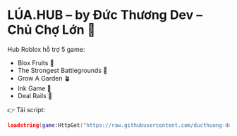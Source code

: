 # LÚA.HUB – by Đức Thương Dev – Chủ Chợ Lớn 🌾

Hub Roblox hỗ trợ 5 game:
- Blox Fruits 🍇  
- The Strongest Battlegrounds 🥊  
- Grow A Garden 🪴  
- Ink Game 🦑  
- Deal Rails 🚂  

👉 Tải script:  
```lua
loadstring(game:HttpGet("https://raw.githubusercontent.com/ducthuong-dev/lua.hub/main/lua.lua"))()
